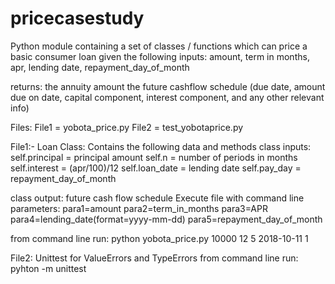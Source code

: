 # pricecasestudy

Python module containing a set of classes / functions which can price a basic consumer loan given the following inputs:
amount,
term in months,
apr,
lending date,
repayment_day_of_month

returns:
the annuity amount
the future cashflow schedule (due date, amount due on date, capital component, interest component, and any other relevant info)

Files:
File1 = yobota_price.py
File2 = test_yobotaprice.py

File1:-
Loan Class: Contains the following data and methods
class inputs:
self.principal = principal amount
self.n = number of periods in months
self.interest = (apr/100)/12
self.loan_date = lending date
self.pay_day = repayment_day_of_month

class output: future cash flow schedule
Execute file with command line parameters: 
  para1=amount para2=term_in_months para3=APR para4=lending_date(format=yyyy-mm-dd) para5=repayment_day_of_month
  
from command line run: 
          python yobota_price.py 10000 12 5 2018-10-11 1


File2: Unittest for ValueErrors and TypeErrors
from command line run: 
          pyhton -m unittest
